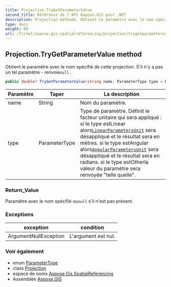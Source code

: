 ```yaml
---
title: Projection.TryGetParameterValue
second_title: Référence de l'API Aspose.GIS pour .NET
description: Projection méthode. Obtient le paramètre avec le nom spécifié de cette projection. Sil ny a pas un tel paramètre  renvoienull .
type: docs
weight: 60
url: /fr/net/aspose.gis.spatialreferencing/projection/trygetparametervalue/
---
```

## Projection.TryGetParameterValue method

Obtient le paramètre avec le nom spécifié de cette projection. S'il n'y a pas un tel paramètre - renvoie`null` .

```csharp
public double? TryGetParameterValue(string name, ParameterType type = ParameterType.Other)
```

| Paramètre | Taper | La description |
| --- | --- | --- |
| name | String | Nom du paramètre. |
| type | ParameterType | Type de paramètre. Définit le facteur unitaire qui sera appliqué : si le type estLinear alors[`LinearParametersUnit`](../linearparametersunit/) sera désappliqué et le résultat sera en mètres. si le type estAngular alors[`AngularParametersUnit`](../angularparametersunit/) sera désappliqué et le résultat sera en radians. si le type estOtherla valeur du paramètre sera renvoyée "telle quelle". |

### Return_Value

Paramètre avec le nom spécifié ou`null` s'il n'est pas présent.

### Exceptions

| exception | condition |
| --- | --- |
| ArgumentNullException | L'argument est nul. |

### Voir également

* enum [ParameterType](../../parametertype/)
* class [Projection](../)
* espace de noms [Aspose.Gis.SpatialReferencing](../../projection/)
* Assemblée [Aspose.GIS](../../../)


